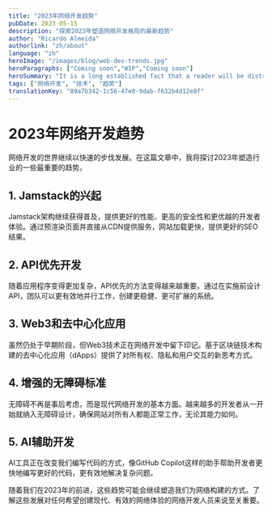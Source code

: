 ```yaml
---
title: "2023年网络开发趋势"
pubDate: 2023-05-15
description: "探索2023年塑造网络开发格局的最新趋势"
author: "Ricardo Almeida"
authorlink: "zh/about"
language: "zh"
heroImage: "/images/blog/web-dev-trends.jpg"
heroParagraphs: ["Coming soon","WIP","Coming soon"]
heroSummary: "It is a long established fact that a reader will be distracted by the readable content of a page when looking at its layout. The point of using Lorem Ipsum is that it has a more-or-less normal distribution of letters, as opposed to using 'Content here, content here', making it look like readable English."
tags: ["网络开发", "技术", "趋势"]
translationKey: "89a7b342-1c56-47e0-9dab-f632b4d12e8f"
---
```


# 2023年网络开发趋势

网络开发的世界继续以快速的步伐发展。在这篇文章中，我将探讨2023年塑造行业的一些最重要的趋势。

## 1. Jamstack的兴起

Jamstack架构继续获得普及，提供更好的性能、更高的安全性和更优越的开发者体验。通过预渲染页面并直接从CDN提供服务，网站加载更快，提供更好的SEO结果。

## 2. API优先开发

随着应用程序变得更加复杂，API优先的方法变得越来越重要。通过在实施前设计API，团队可以更有效地并行工作，创建更稳健、更可扩展的系统。

## 3. Web3和去中心化应用

虽然仍处于早期阶段，但Web3技术正在网络开发中留下印记。基于区块链技术构建的去中心化应用（dApps）提供了对所有权、隐私和用户交互的新思考方式。

## 4. 增强的无障碍标准

无障碍不再是事后考虑，而是现代网络开发的基本方面。越来越多的开发者从一开始就纳入无障碍设计，确保网站对所有人都能正常工作，无论其能力如何。

## 5. AI辅助开发

AI工具正在改变我们编写代码的方式，像GitHub Copilot这样的助手帮助开发者更快地编写更好的代码，更有效地解决复杂问题。

随着我们在2023年的前进，这些趋势可能会继续塑造我们为网络构建的方式。了解这些发展对任何希望创建现代、有效的网络体验的网络开发人员来说至关重要。 
